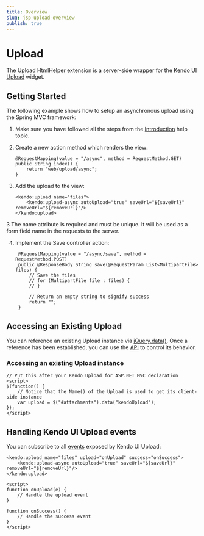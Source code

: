 ```yaml
---
title: Overview
slug: jsp-upload-overview
publish: true
---
```


# Upload

The Upload HtmlHelper extension is a server-side wrapper for the [Kendo UI Upload](http://docs.kendoui.com/getting-started/web/upload/overview) widget.

## Getting Started

The following example shows how to setup an asynchronous upload using the Spring MVC framework:

1.  Make sure you have followed all the steps from the [Introduction](http://docs.kendoui.com/getting-started/using-kendo-with/jsp/introduction) help topic.

2.  Create a new action method which renders the view:

	    @RequestMapping(value = "/async", method = RequestMethod.GET)
	    public String index() {
	        return "web/upload/async";
	    }

3.  Add the upload to the view:

	    <kendo:upload name="files">
	        <kendo:upload-async autoUpload="true" saveUrl="${saveUrl}" removeUrl="${removeUrl}"/>
	    </kendo:upload>
3
    The name attribute is required and must be unique.
	It will be used as a form field name in the requests to the server.

4. Implement the Save controller action:

	    @RequestMapping(value = "/async/save", method = RequestMethod.POST)
	    public @ResponseBody String save(@RequestParam List<MultipartFile> files) {
	        // Save the files
	        // for (MultipartFile file : files) {
	        // }
	        
	        // Return an empty string to signify success
	        return "";
	    }

## Accessing an Existing Upload

You can reference an existing Upload instance via [jQuery.data()](http://api.jquery.com/jQuery.data/).
Once a reference has been established, you can use the [API](http://docs.kendoui.com/api/web/upload#methods) to control its behavior.

### Accessing an existing Upload instance

    // Put this after your Kendo Upload for ASP.NET MVC declaration
    <script>
    $(function() {
        // Notice that the Name() of the Upload is used to get its client-side instance
        var upload = $("#attachments").data("kendoUpload");
    });
    </script>


## Handling Kendo UI Upload events

You can subscribe to all [events](http://docs.kendoui.com/api/web/upload#events) exposed by Kendo UI Upload:

    <kendo:upload name="files" upload="onUpload" success="onSuccess">
        <kendo:upload-async autoUpload="true" saveUrl="${saveUrl}" removeUrl="${removeUrl}"/>
    </kendo:upload>

    <script>
    function onUpload(e) {
        // Handle the upload event
    }

    function onSuccess() {
        // Handle the success event
    }
    </script>
 
